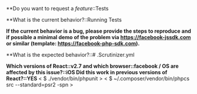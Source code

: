 **Do you want to request a *feature*::Tests

**What is the current behavior?::Running Tests

**If the current behavior is a bug, please provide the steps to reproduce and if possible a minimal demo of the problem via https://facebook-jssdk.com or similar (template: https://facebook-php-sdk.com).**

**What is the expected behavior?::# .Scrutinizer.yml

**Which versions of React::v2.7 and which browser::facebook / OS are affected by this issue?::iOS Did this work in previous versions of React?::YES**
  < $ ./vendor/bin/phpunit >
  <  $ ~/.composer/vendor/bin/phpcs src --standard=psr2 -spn >

